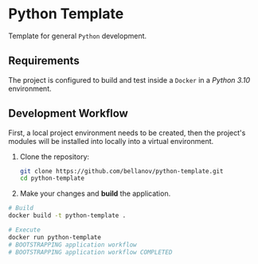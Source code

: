 # Python Template

Template for general `Python` development.

## Requirements

The project is configured to build and test inside a `Docker` in a _Python 3.10_ environment.

## Development Workflow

First, a local project environment needs to be created, then the project's modules will be installed into locally into a virtual environment.

1. Clone the repository:

   ```sh
   git clone https://github.com/bellanov/python-template.git
   cd python-template
   ```

1. Make your changes and **build** the application.

```sh
# Build
docker build -t python-template .

# Execute
docker run python-template
# BOOTSTRAPPING application workflow
# BOOTSTRAPPING application workflow COMPLETED
```
